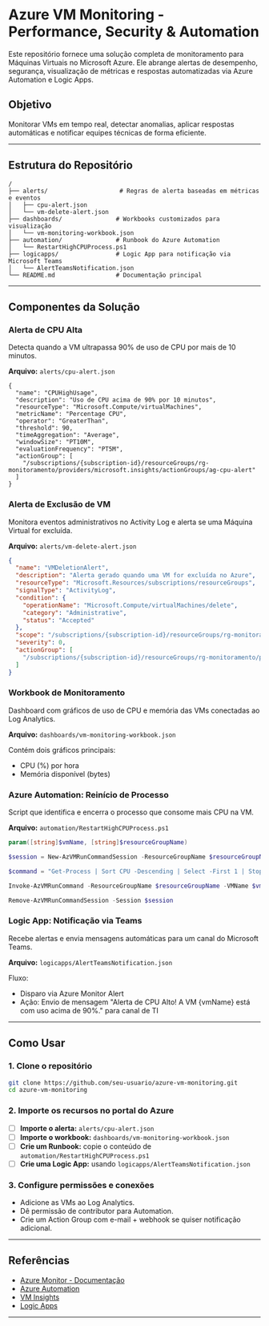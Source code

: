 # Azure VM Monitoring - Performance, Security & Automation

Este repositório fornece uma solução completa de monitoramento para Máquinas Virtuais no Microsoft Azure. Ele abrange alertas de desempenho, segurança, visualização de métricas e respostas automatizadas via Azure Automation e Logic Apps.

## Objetivo

Monitorar VMs em tempo real, detectar anomalias, aplicar respostas automáticas e notificar equipes técnicas de forma eficiente.

---

## Estrutura do Repositório

```
/
├── alerts/                    # Regras de alerta baseadas em métricas e eventos
│   ├── cpu-alert.json
│   └── vm-delete-alert.json
├── dashboards/               # Workbooks customizados para visualização
│   └── vm-monitoring-workbook.json
├── automation/               # Runbook do Azure Automation
│   └── RestartHighCPUProcess.ps1
├── logicapps/                # Logic App para notificação via Microsoft Teams
│   └── AlertTeamsNotification.json
└── README.md                 # Documentação principal
```

---

## Componentes da Solução

### Alerta de CPU Alta

Detecta quando a VM ultrapassa 90% de uso de CPU por mais de 10 minutos.

**Arquivo:** `alerts/cpu-alert.json`

```jsonjson
{
  "name": "CPUHighUsage",
  "description": "Uso de CPU acima de 90% por 10 minutos",
  "resourceType": "Microsoft.Compute/virtualMachines",
  "metricName": "Percentage CPU",
  "operator": "GreaterThan",
  "threshold": 90,
  "timeAggregation": "Average",
  "windowSize": "PT10M",
  "evaluationFrequency": "PT5M",
  "actionGroup": [
    "/subscriptions/{subscription-id}/resourceGroups/rg-monitoramento/providers/microsoft.insights/actionGroups/ag-cpu-alert"
  ]
}
```

### Alerta de Exclusão de VM

Monitora eventos administrativos no Activity Log e alerta se uma Máquina Virtual for excluída.

**Arquivo:** `alerts/vm-delete-alert.json`

```json
{
  "name": "VMDeletionAlert",
  "description": "Alerta gerado quando uma VM for excluída no Azure",
  "resourceType": "Microsoft.Resources/subscriptions/resourceGroups",
  "signalType": "ActivityLog",
  "condition": {
    "operationName": "Microsoft.Compute/virtualMachines/delete",
    "category": "Administrative",
    "status": "Accepted"
  },
  "scope": "/subscriptions/{subscription-id}/resourceGroups/rg-monitoramento",
  "severity": 0,
  "actionGroup": [
    "/subscriptions/{subscription-id}/resourceGroups/rg-monitoramento/providers/microsoft.insights/actionGroups/ag-vm-delete"
  ]
}
```

### Workbook de Monitoramento

Dashboard com gráficos de uso de CPU e memória das VMs conectadas ao Log Analytics.

**Arquivo:** `dashboards/vm-monitoring-workbook.json`

Contém dois gráficos principais:
- CPU (%) por hora
- Memória disponível (bytes)

### Azure Automation: Reinício de Processo

Script que identifica e encerra o processo que consome mais CPU na VM.

**Arquivo:** `automation/RestartHighCPUProcess.ps1`

```powershell
param([string]$vmName, [string]$resourceGroupName)

$session = New-AzVMRunCommandSession -ResourceGroupName $resourceGroupName -VMName $vmName

$command = "Get-Process | Sort CPU -Descending | Select -First 1 | Stop-Process -Force"

Invoke-AzVMRunCommand -ResourceGroupName $resourceGroupName -VMName $vmName -CommandId 'RunPowerShellScript' -ScriptString $command

Remove-AzVMRunCommandSession -Session $session
```

### Logic App: Notificação via Teams

Recebe alertas e envia mensagens automáticas para um canal do Microsoft Teams.

**Arquivo:** `logicapps/AlertTeamsNotification.json`

Fluxo:
- Disparo via Azure Monitor Alert
- Ação: Envio de mensagem "Alerta de CPU Alto! A VM {vmName} está com uso acima de 90%." para canal de TI

---

## Como Usar

### 1. Clone o repositório

```bash
git clone https://github.com/seu-usuario/azure-vm-monitoring.git
cd azure-vm-monitoring
```

### 2. Importe os recursos no portal do Azure

- [ ] **Importe o alerta:** `alerts/cpu-alert.json`
- [ ] **Importe o workbook:** `dashboards/vm-monitoring-workbook.json`
- [ ] **Crie um Runbook:** copie o conteúdo de `automation/RestartHighCPUProcess.ps1`
- [ ] **Crie uma Logic App:** usando `logicapps/AlertTeamsNotification.json`

### 3. Configure permissões e conexões

- Adicione as VMs ao Log Analytics.
- Dê permissão de contributor para Automation.
- Crie um Action Group com e-mail + webhook se quiser notificação adicional.

---

## Referências

- [Azure Monitor - Documentação](https://learn.microsoft.com/pt-br/azure/azure-monitor/)
- [Azure Automation](https://learn.microsoft.com/pt-br/azure/automation/)
- [VM Insights](https://learn.microsoft.com/pt-br/azure/azure-monitor/vm/vminsights-overview)
- [Logic Apps](https://learn.microsoft.com/pt-br/azure/logic-apps/)

---
